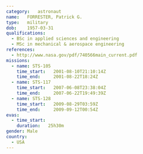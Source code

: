 ```yaml
---
category:	astronaut
name:	FORRESTER, Patrick G.
type:	military
dob:	1957-03-31
qualifications:
  - BSc in applied sciences and engineering
  - MSc in mechanical & aerospace engineering
references:
  - http://www.nasa.gov/pdf/740566main_current.pdf
missions:
  - name: STS-105
    time_start:   2001-08-10T21:10:14Z
    time_end:     2001-08-22T18:24Z
  - name: STS-117
    time_start:   2007-06-08T23:38:04Z
    time_end:     2007-06-22T19:49:39Z
  - name: STS-128
    time_start:   2009-08-29T03:59Z
    time_end:     2009-09-12T00:54Z
evas:
  - time_start: 
    duration:   25h30m
gender:	Male
country:
  - USA
---
```

